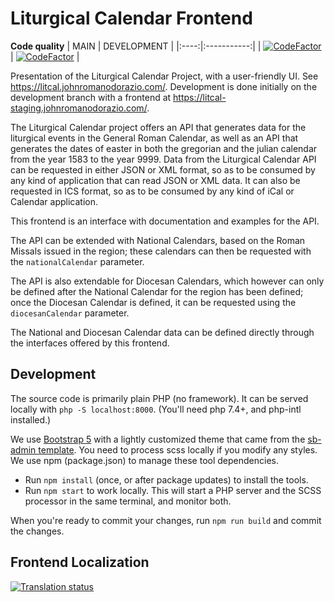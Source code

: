 # Liturgical Calendar Frontend

**Code quality**
| MAIN | DEVELOPMENT |
|:----:|:-----------:|
| [![CodeFactor](https://www.codefactor.io/repository/github/liturgical-calendar/liturgicalcalendarfrontend/badge/main)](https://www.codefactor.io/repository/github/liturgical-calendar/liturgicalcalendarfrontend/overview/main) | [![CodeFactor](https://www.codefactor.io/repository/github/liturgical-calendar/liturgicalcalendarfrontend/badge/development)](https://www.codefactor.io/repository/github/liturgical-calendar/liturgicalcalendarfrontend/overview/development) |

Presentation of the Liturgical Calendar Project, with a user-friendly UI. See https://litcal.johnromanodorazio.com/. Development is done initially on the development branch with a frontend at https://litcal-staging.johnromanodorazio.com/.

The Liturgical Calendar project offers an API that generates data for the liturgical events in the General Roman Calendar, as well as an API that generates the dates of easter in both the gregorian and the julian calendar from the year 1583 to the year 9999. Data from the Liturgical Calendar API can be requested in either JSON or XML format, so as to be consumed by any kind of application that can read JSON or XML data. It can also be requested in ICS format, so as to be consumed by any kind of iCal or Calendar application.

This frontend is an interface with documentation and examples for the API.

The API can be extended with National Calendars, based on the Roman Missals issued in the region; these calendars can then be requested with the `nationalCalendar` parameter.

The API is also extendable for Diocesan Calendars, which however can only be defined after the National Calendar for the region has been defined;
once the Diocesan Calendar is defined, it can be requested using the `diocesanCalendar` parameter.

The National and Diocesan Calendar data can be defined directly through the interfaces offered by this frontend.

## Development

The source code is primarily plain PHP (no framework). It can be served locally with `php -S localhost:8000`. (You'll need php 7.4+, and php-intl installed.)

We use [Bootstrap 5](https://getbootstrap.com/docs/5.3/getting-started/introduction/) with a lightly customized theme that came from the [sb-admin template](https://startbootstrap.com/template/sb-admin). You need to process scss locally if you modify any styles. We use npm (package.json) to manage these tool dependencies.

 - Run `npm install` (once, or after package updates) to install the tools.
 - Run `npm start` to work locally. This will start a PHP server and the SCSS processor in the same terminal, and monitor both.

When you're ready to commit your changes, run `npm run build` and commit the changes.

## Frontend Localization
<a href="https://translate.johnromanodorazio.com/engage/liturgical-calendar/">
<img src="https://translate.johnromanodorazio.com/widgets/liturgical-calendar/-/frontend/open-graph.png" alt="Translation status" />
</a>
